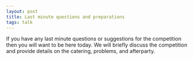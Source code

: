 ```yaml
---
layout: post
title: Last minute questions and preparations
tags: talk
---
```


If you have any last minute questions or suggestions for the competition then
you will want to be here today. We will briefly discuss the competition and
provide details on the catering, problems, and afterparty.
